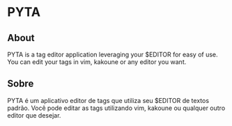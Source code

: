 PYTA
====

About
-----

PYTA is a tag editor application leveraging your $EDITOR for easy of use. You can edit your tags in vim, kakoune or any editor you want.

Sobre
-----

PYTA é um aplicativo editor de tags que utiliza seu $EDITOR de textos padrão. Você pode editar as tags utilizando vim, kakoune ou qualquer outro editor que desejar.
